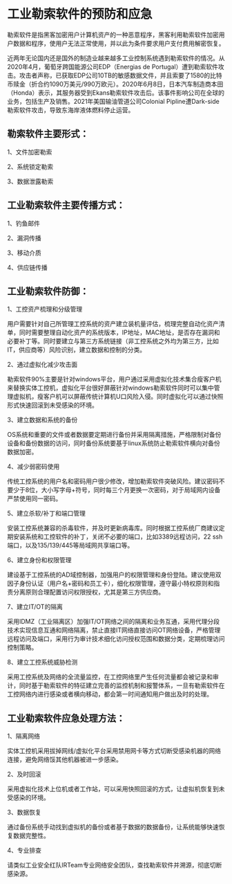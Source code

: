 # 工业勒索软件的预防和应急 

勒索软件是指黑客加密用户计算机资产的一种恶意程序，黑客利用勒索软件加密用户数据和程序，使用户无法正常使用，并以此为条件要求用户支付费用解密恢复。

近两年无论国内还是国外的制造业越来越多工业控制系统遇到勒索软件的情况。从2020年4月，葡萄牙跨国能源公司EDP（Energias de Portugal）遭到勒索软件攻击。攻击者声称，已获取EDP公司10TB的敏感数据文件，并且索要了1580的比特币赎金（折合约1090万美元/990万欧元）。2020年6月8日，日本汽车制造商本田（Honda）表示，其服务器受到Ekans勒索软件攻击后。该事件影响公司在全球的业务，包括生产及销售。2021年美国输油管道公司Colonial Pipline遭Dark-side勒索软件攻击，导致东海岸液体燃料停止运营。

## 勒索软件主要形式：

1、文件加密勒索

2、系统锁定勒索

3、数据泄露勒索

## 工业勒索软件主要传播方式：

1、钓鱼邮件

2、漏洞传播

3、移动介质

4、供应链传播

## 工业勒索软件防御：

1、工控资产梳理和分级管理

用户需要针对自己所管理工控系统的资产建立装机量评估，梳理完整自动化资产清单，同时需要整理自动化资产的系统版本，IP地址，MAC地址，是否存在漏洞和必要补丁等。同时要建立与第三方系统链接（非工控系统之外均为第三方，比如IT，供应商等）风险识别，建立数据和控制的分类。


2、通过虚拟化减少攻击面

勒索软件90%主要是针对windows平台，用户通过采用虚拟化技术集合瘦客户机来替换实体工控机，虚拟化平台很好屏蔽针对windows勒索软件同时可以集中管理虚拟机，瘦客户机可以屏蔽传统计算机U口风险入侵。同时虚拟化可以通过快照形式快速回滚到未受感染的环境。


3、建立数据和系统的备份

OS系统和重要的文件或者数据要定期进行备份并采用隔离措施，严格限制对备份设备和备份数据的访问，同时备份系统要基于linux系统防止勒索软件横向对备份数据加密。


4、减少弱密码使用

传统工控系统的用户名和密码用户很少修改，增加勒索软件突破风险。建议密码不要少于8位，大小写字母+符号，同时每三个月更换一次密码，对于局域网内设备严禁使用同一密码。


5、建立杀软/补丁和端口管理

安装工控系统兼容的杀毒软件，并及时更新病毒库。同时根据工控系统厂商建议定期安装系统和工控软件的补丁，关闭不必要的端口，比如3389远程访问，22 ssh端口，以及135/139/445等局域网共享端口等。


6、建立身份和权限管理

建设基于工控系统的AD域控制器，加强用户的权限管理和身份登陆。建议使用双因子身份认证（用户名+密码和员工卡），细化权限管理，遵守最小特权原则和指责分离原则合理配置访问权限授权，尤其是第三方供应商。


7、建立IT/OT的隔离

采用IDMZ（工业隔离区）加强IT/OT网络之间的隔离和业务互通，采用代理分段技术实现信息互通和网络隔离，禁止直接IT网络直接访问OT网络设备，严格管理远程访问及端口，采用行为审计技术细化访问授权范围和数据分类，定期梳理访问控制策略。


8、建立工控系统威胁检测

采用工控系统及网络的全流量监控，在工控网络里产生任何流量都会被记录和审计，同时基于勒索软件的特征建立完善的监控机制和报警体系，一旦有勒索软件在工控网络内进行感染或者横向移动，都会第一时间通知用户做出及时的处理。


## 工业勒索软件应急处理方法：

1、隔离网络

实体工控机采用拔掉网线/虚拟化平台采用禁用网卡等方式切断受感染机器的网络连接，避免网络馁其他机器被进一步感染。

2、及时回滚

采用虚拟化技术上位机或者工作站，可以采用快照回滚的方式，让虚拟机恢复到未受感染的环境。

3、数据恢复

通过备份系统手动找到虚拟机的备份或者基于数据的数据备份，让系统能够快速恢复数据完整性。

4、专业排查

请类似工业安全红队IRTeam专业网络安全团队，查找勒索软件并溯源，彻底切断感染源。

